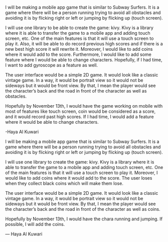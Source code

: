 <p>I will be making a mobile app game that is similar to Subway Surfers. It is a game where there will be a person running trying to avoid all obstacles and avoiding it is by flicking right or left or jumping by flicking up (touch screen). </p> 
<p>I will use one library to be able to create the game: kivy. Kivy is a library where it is able to transfer the game to a mobile app and adding touch screen, etc. One of the main features is that it will use a touch screen to play it. Also, it will be able to do record previous high scores and if there is a new best high score it will rewrite it. Moreover, I would like to add coins where it would add to the score. Furthermore, I would like to add some feature where I would be able to change characters. Hopefully, if I had time, I want to add gyroscope as a feature as well.</p>
<p>The user interface would be a simple 2D game. It would look like a classic vintage game. In a way, it would be portrait view so it would not be sideways but it would be front view. By that, I mean the player would see the character’s back and the road in front of the character as well as obstacles.</p>
<p>Hopefully by November 13th, I would have the game working on mobile with most of features like touch screen, coin would be considered as a score, and it would record past high scores. If I had time, I would add a feature where it would be able to change characters.</p>

<p>-Haya Al Kuwari</p>

<p>I will be making a mobile app game that is similar to Subway Surfers. It is a game where there will be a person running trying to avoid all obstacles and avoiding it is by flicking right or left or jumping by flicking up (touch screen).  </p>
<p>I will use one library to create the game: kivy. Kivy is a library where it is able to transfer the game to a mobile app and adding touch screen, etc.  One of the main features is that it will use a touch screen to play it. Moreover, I would like to add coins where it would add to the score. The user loses when they collect black coins which will make them lose. </p>
<p>The user interface would be a simple 2D game. It would look like a classic vintage game. In a way, it would be portrait view so it would not be sideways but it would be front view. By that, I mean the player would see the character’s back and the road in front of the character as well as coins.</p>
<p>Hopefully by November 13th, I would have the chara running and jumping. If possible, I will add the coins.</p>

— Haya Al Kuwari
